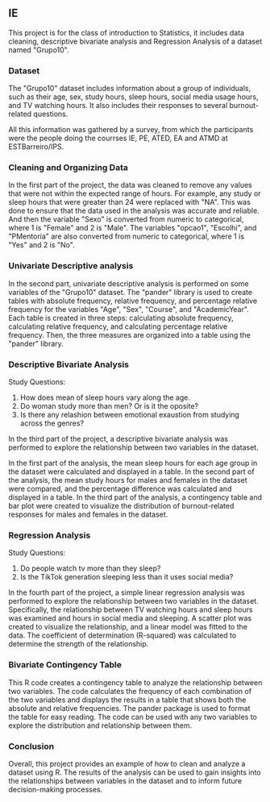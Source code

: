 ## IE

This project is for the class of introduction to Statistics, it includes data cleaning, descriptive bivariate analysis and Regression Analysis of a dataset named "Grupo10".

###

### Dataset

The "Grupo10" dataset includes information about a group of individuals, such as their age, sex, study hours, sleep hours, social media usage hours, and TV watching hours. It also includes their responses to several burnout-related questions. 

All this information was gathered by a survey, from which the participants were the people doing the courrses IE, PE, ATED, EA and ATMD at ESTBarreiro/IPS.

### Cleaning and Organizing Data

In the first part of the project, the data was cleaned to remove any values that were not within the expected range of hours. For example, any study or sleep hours that were greater than 24 were replaced with "NA". This was done to ensure that the data used in the analysis was accurate and reliable. And then the variable "Sexo" is converted from numeric to categorical, where 1 is "Female" and 2 is "Male". The variables "opcao1", "Escolhi", and "PMentoria" are also converted from numeric to categorical, where 1 is "Yes" and 2 is "No".


### Univariate Descriptive analysis

In the second part, univariate descriptive analysis is performed on some variables of the "Grupo10" dataset. The "pander" library is used to create tables with absolute frequency, relative frequency, and percentage relative frequency for the variables "Age", "Sex", "Course", and "AcademicYear". Each table is created in three steps: calculating absolute frequency, calculating relative frequency, and calculating percentage relative frequency. Then, the three measures are organized into a table using the "pander" library.

### Descriptive Bivariate Analysis

Study Questions:

1. How does mean of sleep hours vary along the age.
2. Do woman study more than men?  Or is it the oposite?
3. Is there any relashion between emotional exaustion from studying across the genres?



In the third part of the project, a descriptive bivariate analysis was performed to explore the relationship between two variables in the dataset.

In the first part of the analysis, the mean sleep hours for each age group in the dataset were calculated and displayed in a table. In the second part of the analysis, the mean study hours for males and females in the dataset were compared, and the percentage difference was calculated and displayed in a table. In the third part of the analysis, a contingency table and bar plot were created to visualize the distribution of burnout-related responses for males and females in the dataset.

### Regression Analysis


Study Questions:
1. Do people watch tv more than they sleep?
2. Is the TikTok generation sleeping less than it uses social media?


In the fourth part of the project, a simple linear regression analysis was performed to explore the relationship between two variables in the dataset. Specifically, the relationship between TV watching hours and sleep hours was examined and hours in social media and sleeping. A scatter plot was created to visualize the relationship, and a linear model was fitted to the data. The coefficient of determination (R-squared) was calculated to determine the strength of the relationship.


### Bivariate Contingency Table

This R code creates a contingency table to analyze the relationship between two variables. The code calculates the frequency of each combination of the two variables and displays the results in a table that shows both the absolute and relative frequencies. The pander package is used to format the table for easy reading. The code can be used with any two variables to explore the distribution and relationship between them.

### Conclusion

Overall, this project provides an example of how to clean and analyze a dataset using R. The results of the analysis can be used to gain insights into the relationships between variables in the dataset and to inform future decision-making processes.
	
